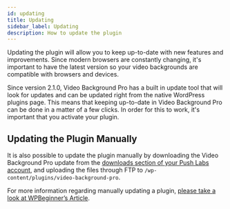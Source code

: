 ```yaml
---
id: updating
title: Updating
sidebar_label: Updating
description: How to update the plugin
---
```


Updating the plugin will allow you to keep up-to-date with new features and improvements. Since modern browsers are constantly changing, it's important to have the latest version so your video backgrounds are compatible with browsers and devices.

Since version 2.1.0, Video Background Pro has a built in update tool that will look for updates and can be updated right from the native WordPress plugins page. This means that keeping up-to-date in Video Background Pro can be done in a matter of a few clicks. In order for this to work, it's important that you activate your plugin.

## Updating the Plugin Manually

It is also possible to update the plugin manually by downloading the Video Background Pro update from the [downloads section of your Push Labs account](https://pushlabs.co/my-account/api-downloads/), and uploading the files through FTP to `/wp-content/plugins/video-background-pro`.

For more information regarding manually updating a plugin, [please take a look at WPBeginner’s Article](http://www.wpbeginner.com/beginners-guide/how-to-manually-update-wordpress-plugins-via-ftp/).
